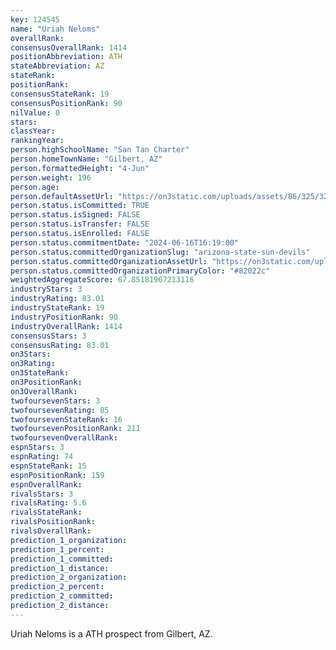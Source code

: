```yaml
---
key: 124545
name: "Uriah Neloms"
overallRank: 
consensusOverallRank: 1414
positionAbbreviation: ATH
stateAbbreviation: AZ
stateRank: 
positionRank: 
consensusStateRank: 19
consensusPositionRank: 90
nilValue: 0
stars: 
classYear: 
rankingYear: 
person.highSchoolName: "San Tan Charter"
person.homeTownName: "Gilbert, AZ"
person.formattedHeight: "4-Jun"
person.weight: 196
person.age: 
person.defaultAssetUrl: "https://on3static.com/uploads/assets/86/325/325086.png"
person.status.isCommitted: TRUE
person.status.isSigned: FALSE
person.status.isTransfer: FALSE
person.status.isEnrolled: FALSE
person.status.commitmentDate: "2024-06-16T16:19:00"
person.status.committedOrganizationSlug: "arizona-state-sun-devils"
person.status.committedOrganizationAssetUrl: "https://on3static.com/uploads/assets/751/149/149751.svg"
person.status.committedOrganizationPrimaryColor: "#82022c"
weightedAggregateScore: 67.85181967213116
industryStars: 3
industryRating: 83.01
industryStateRank: 19
industryPositionRank: 90
industryOverallRank: 1414
consensusStars: 3
consensusRating: 83.01
on3Stars: 
on3Rating: 
on3StateRank: 
on3PositionRank: 
on3OverallRank: 
twofoursevenStars: 3
twofoursevenRating: 85
twofoursevenStateRank: 16
twofoursevenPositionRank: 211
twofoursevenOverallRank: 
espnStars: 3
espnRating: 74
espnStateRank: 15
espnPositionRank: 159
espnOverallRank: 
rivalsStars: 3
rivalsRating: 5.6
rivalsStateRank: 
rivalsPositionRank: 
rivalsOverallRank: 
prediction_1_organization: 
prediction_1_percent: 
prediction_1_committed: 
prediction_1_distance: 
prediction_2_organization: 
prediction_2_percent: 
prediction_2_committed: 
prediction_2_distance: 
---
```

Uriah Neloms is a ATH prospect from Gilbert, AZ.